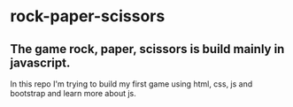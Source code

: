 # rock-paper-scissors


The game rock, paper, scissors is build mainly in javascript.
-
In this repo I'm trying to build my first game using html, css, js and bootstrap and learn more about js.
